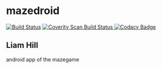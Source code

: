 # mazedroid

[![Build Status](https://travis-ci.org/hillliam/mazedroid.svg?branch=master)](https://travis-ci.org/hillliam/mazedroid)
<a href="https://scan.coverity.com/projects/hillliam-mazedroid">
  <img alt="Coverity Scan Build Status"
       src="https://scan.coverity.com/projects/6349/badge.svg"/>
</a>
[![Codacy Badge](https://api.codacy.com/project/badge/grade/4db67360df5f495092be94c7586f191e)](https://www.codacy.com/app/b4026826/mazedroid)

Liam Hill
---------
android app of the mazegame
